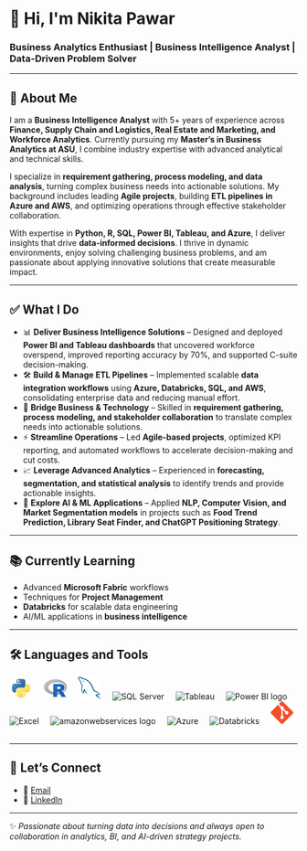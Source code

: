 # 👋 Hi, I'm Nikita Pawar  

### Business Analytics Enthusiast | Business Intelligence Analyst | Data-Driven Problem Solver

---

## 🚀 About Me  
I am a **Business Intelligence Analyst** with 5+ years of experience across **Finance, Supply Chain and Logistics, Real Estate and Marketing, and Workforce Analytics**. Currently pursuing my **Master’s in Business Analytics at ASU**, I combine industry expertise with advanced analytical and technical skills.  

I specialize in **requirement gathering, process modeling, and data analysis**, turning complex business needs into actionable solutions. My background includes leading **Agile projects**, building **ETL pipelines in Azure and AWS**, and optimizing operations through effective stakeholder collaboration.  

With expertise in **Python, R, SQL, Power BI, Tableau, and Azure**, I deliver insights that drive **data-informed decisions**. I thrive in dynamic environments, enjoy solving challenging business problems, and am passionate about applying innovative solutions that create measurable impact. 

---

## ✅ What I Do  
- 📊 **Deliver Business Intelligence Solutions** – Designed and deployed **Power BI and Tableau dashboards** that uncovered workforce overspend, improved reporting accuracy by 70%, and supported C-suite decision-making.  
- 🛠 **Build & Manage ETL Pipelines** – Implemented scalable **data integration workflows** using **Azure, Databricks, SQL, and AWS**, consolidating enterprise data and reducing manual effort.  
- 🔗 **Bridge Business & Technology** – Skilled in **requirement gathering, process modeling, and stakeholder collaboration** to translate complex needs into actionable solutions.  
- ⚡ **Streamline Operations** – Led **Agile-based projects**, optimized KPI reporting, and automated workflows to accelerate decision-making and cut costs.  
- 📈 **Leverage Advanced Analytics** – Experienced in **forecasting, segmentation, and statistical analysis** to identify trends and provide actionable insights.  
- 🤖 **Explore AI & ML Applications** – Applied **NLP, Computer Vision, and Market Segmentation models** in projects such as **Food Trend Prediction, Library Seat Finder, and ChatGPT Positioning Strategy**.  


---

## 📚 Currently Learning  
- Advanced **Microsoft Fabric** workflows
- Techniques for **Project Management**  
- **Databricks** for scalable data engineering  
- AI/ML applications in **business intelligence**  

---
## 🛠️ Languages and Tools  

<p align="left">
  <img src="https://raw.githubusercontent.com/devicons/devicon/master/icons/python/python-original.svg" alt="Python" width="40" height="40"/>
  <img width="12" />
  <img src="https://raw.githubusercontent.com/devicons/devicon/master/icons/r/r-original.svg" alt="R" width="40" height="40"/>
  <img width="12" />
  <img src="https://raw.githubusercontent.com/devicons/devicon/master/icons/mysql/mysql-original.svg" alt="MySQL" width="40" height="40"/>
  <img width="12" />
  <img src="https://cdn.jsdelivr.net/gh/devicons/devicon/icons/microsoftsqlserver/microsoftsqlserver-plain.svg" alt="SQL Server" width="40" height="40"/>
  <img width="12" />
  <img src="https://cdn.worldvectorlogo.com/logos/tableau-software.svg" alt="Tableau" width="40" height="40"/>
  <img width="12" />
  <img src="https://upload.wikimedia.org/wikipedia/commons/c/cf/New_Power_BI_Logo.svg" height="40" alt="Power BI logo"/>
  <img width="12" />
  <img src="https://cdn.jsdelivr.net/gh/simple-icons/simple-icons/icons/microsoftexcel.svg" alt="Excel" width="40" height="40"/>
  <img width="12" />
  <img src="https://skillicons.dev/icons?i=aws" height="40" alt="amazonwebservices logo"/>
  <img width="12" />
  <img src="https://cdn.jsdelivr.net/gh/devicons/devicon/icons/azure/azure-original.svg" alt="Azure" width="40" height="40"/>
  <img width="12" />
  <img src="https://cdn.jsdelivr.net/gh/simple-icons/simple-icons/icons/databricks.svg" alt="Databricks" width="40" height="40"/>
  <img width="12" />
  <img src="https://raw.githubusercontent.com/devicons/devicon/master/icons/git/git-original.svg" alt="Git" width="40" height="40"/>
  <img width="12" />
</p>  

---

## 🤝 Let’s Connect  
- 📧 [Email](mailto:nikitapawar2402@gmail.com)  
- 💼 [LinkedIn](https://linkedin.com/in/nikitapawar24)  

---

✨ *Passionate about turning data into decisions and always open to collaboration in analytics, BI, and AI-driven strategy projects.*
